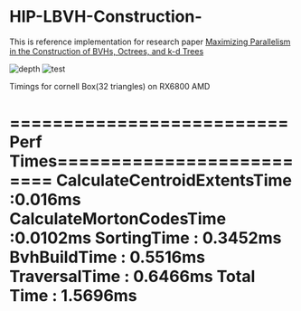 # HIP-LBVH-Construction-
This is reference implementation for research paper [Maximizing Parallelism in the Construction of BVHs,
Octrees, and k-d Trees](https://research.nvidia.com/sites/default/files/publications/karras2012hpg_paper.pdf)

![depth](https://github.com/user-attachments/assets/af76dac1-f4ae-41a6-a5b7-2e90e0062dc6)
![test](https://github.com/user-attachments/assets/7b371357-7ff3-40ba-a214-b410f3bd3fb2)

Timings for cornell Box(32 triangles) on RX6800 AMD

==========================Perf Times==========================
CalculateCentroidExtentsTime :0.016ms
CalculateMortonCodesTime :0.0102ms
SortingTime : 0.3452ms
BvhBuildTime : 0.5516ms
TraversalTime : 0.6466ms
Total Time : 1.5696ms
==============================================================